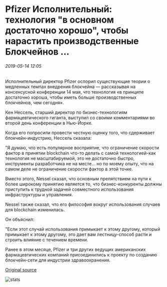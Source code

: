 # Pfizer Исполнительный: технология "в основном достаточно хорошо", чтобы нарастить производственные Блокчейнов ...

###### 2019-05-14 12:05

Исполнительный директор Pfizer оспорил существующие теории о медленных темпах внедрения блокчейна — рассказывая на консенсусной конференции 14 мая, что технология «в принципе достаточно хороша, чтобы иметь больше производственных блокчейнов, чем сегодня».

Кен Нессель, старший директор по бизнес-технологиям фармацевтического гиганта, выступил со своими комментариями во второй день конференции в Нью-Йорке.

Когда его попросили провести честную оценку того, что сдерживает блокчейн-индустрию, Нессель сказала:

"Я думаю, что есть популярное восприятие, что ограничение скорости фактор в принятии blockchain что-то делать с самой технологией-как технология не масштабируемой, это не достаточно быстро, инструменты разработчика не на месте... но по моему опыту, что на самом деле не ограничение скорости фактор в этой точке.

Вместо этого, Nessel сказал, что основным препятствием на пути к более широкому принятию является то, что бизнес-конкуренты должны приступить к трудной задачей совместного использования инфраструктуры и управления.

Nessel также сказал, что его философия вокруг использования случаев для blockchain изменилась.

Он объяснил:

"Если этот случай использования примыкает к этому другому, который примыкает к этому другому, это дает вам лестницу-способ расти и строить влияние с течением времени.

Ранее в этом месяце, Pfizer и три других ведущих американских фармацевтических компаний присоединились к проекту по созданию блокчейн-сети для индустрии здравоохранения.

[Original source](https://cointelegraph.com/news/pfizer-executive-technology-is-basically-good-enough-to-ramp-up-production-blockchains)

![stats](https://c.statcounter.com/11760860/0/a89fa40b/1/ "stats")